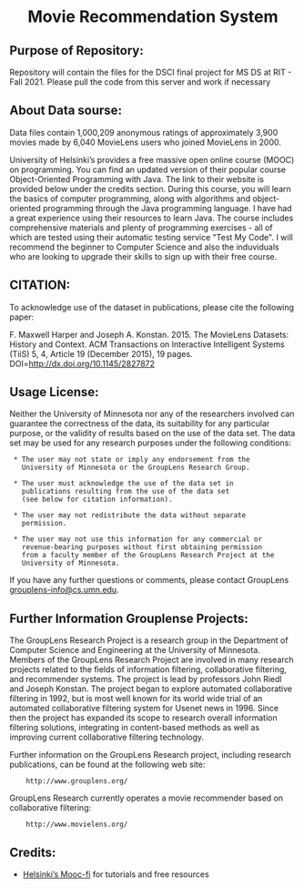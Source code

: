<h1 align="center">Movie Recommendation System</h1>

## Purpose of Repository:
Repository will contain the files for the DSCI final project for MS DS at RIT - Fall 2021. Please pull the code from this server and work if necessary  

## About Data sourse:

Data files contain 1,000,209 anonymous ratings of approximately 3,900 movies 
made by 6,040 MovieLens users who joined MovieLens in 2000.

University of Helsinki’s provides a free massive open online course (MOOC) on programming. You can find an updated version of their popular course Object-Oriented Programming with Java. The link to their website is provided below under the credits section. During this course, you will learn the basics of computer programming, along with algorithms and object-oriented programming through the Java programming language. I have had a great experience using their resources to learn Java. The course includes comprehensive materials and plenty of programming exercises - all of which are tested using their automatic testing service "Test My Code". I will recommend the beginner to Computer Science and also the induviduals who are looking to upgrade their skills to sign up with their free course.

## CITATION:
To acknowledge use of the dataset in publications, please cite the following
paper:

F. Maxwell Harper and Joseph A. Konstan. 2015. The MovieLens Datasets: History
and Context. ACM Transactions on Interactive Intelligent Systems (TiiS) 5, 4,
Article 19 (December 2015), 19 pages. DOI=http://dx.doi.org/10.1145/2827872

## Usage License:
Neither the University of Minnesota nor any of the researchers
involved can guarantee the correctness of the data, its suitability
for any particular purpose, or the validity of results based on the
use of the data set.  The data set may be used for any research
purposes under the following conditions:

     * The user may not state or imply any endorsement from the
       University of Minnesota or the GroupLens Research Group.

     * The user must acknowledge the use of the data set in
       publications resulting from the use of the data set
       (see below for citation information).

     * The user may not redistribute the data without separate
       permission.

     * The user may not use this information for any commercial or
       revenue-bearing purposes without first obtaining permission
       from a faculty member of the GroupLens Research Project at the
       University of Minnesota.

If you have any further questions or comments, please contact GroupLens
<grouplens-info@cs.umn.edu>.

## Further Information Grouplense Projects:
The GroupLens Research Project is a research group in the Department of 
Computer Science and Engineering at the University of Minnesota. Members of 
the GroupLens Research Project are involved in many research projects related 
to the fields of information filtering, collaborative filtering, and 
recommender systems. The project is lead by professors John Riedl and Joseph 
Konstan. The project began to explore automated collaborative filtering in 
1992, but is most well known for its world wide trial of an automated 
collaborative filtering system for Usenet news in 1996. Since then the project 
has expanded its scope to research overall information filtering solutions, 
integrating in content-based methods as well as improving current collaborative 
filtering technology.

Further information on the GroupLens Research project, including research 
publications, can be found at the following web site:
        
        http://www.grouplens.org/

GroupLens Research currently operates a movie recommender based on 
collaborative filtering:

        http://www.movielens.org/

## Credits:

- <a href="https://java-programming.mooc.fi//">Helsinki’s Mooc-fi</a> for tutorials and free resources
